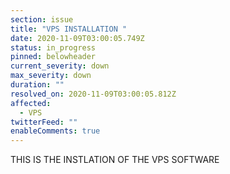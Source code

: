 ```yaml
---
section: issue
title: "VPS INSTALLATION "
date: 2020-11-09T03:00:05.749Z
status: in_progress
pinned: belowheader
current_severity: down
max_severity: down
duration: ""
resolved_on: 2020-11-09T03:00:05.812Z
affected:
  - VPS
twitterFeed: ""
enableComments: true
---
```

THIS IS THE INSTLATION OF THE VPS SOFTWARE